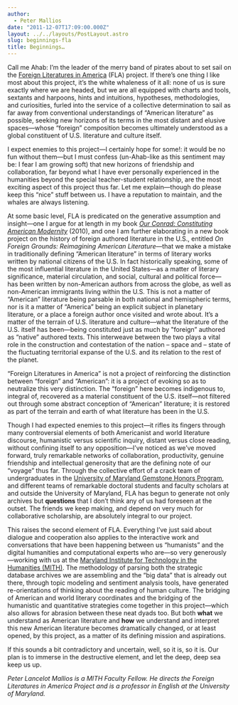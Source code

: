 ```yaml
---
author:
  - Peter Mallios
date: "2011-12-07T17:09:00.000Z"
layout: ../../layouts/PostLayout.astro
slug: beginnings-fla
title: Beginnings…
---
```


Call me Ahab: I’m the leader of the merry band of pirates about to set sail on the [Foreign Literatures in America](http://mith.umd.edu/research/fla/ "Foreign Literatures in America") (FLA) project. If there’s one thing I like most about this project, it’s the white whaleness of it all: none of us is sure exactly where we are headed, but we are all equipped with charts and tools, sextants and harpoons, hints and intuitions, hypotheses, methodologies, and curiosities, furled into the service of a collective determination to sail as far away from conventional understandings of “American literature” as possible, seeking new horizons of its terms in the most distant and elusive spaces—whose “foreign” composition becomes ultimately understood as a global constituent of U.S. literature and culture itself.

I expect enemies to this project—I certainly hope for some!: it would be no fun without them—but I must confess (un-Ahab-like as this sentiment may be: I fear I am growing soft) that new horizons of friendship and collaboration, far beyond what I have ever personally experienced in the humanities beyond the special teacher-student relationship, are the most exciting aspect of this project thus far. Let me explain—though do please keep this “nice” stuff between us. I have a reputation to maintain, and the whales are always listening.

At some basic level, FLA is predicated on the generative assumption and insight—one I argue for at length in my book [_Our Conrad: Constituting American Modernity_](http://www.sup.org/book.cgi?id=12129) (2010), and one I am further elaborating in a new book project on the history of foreign authored literature in the U.S., entitled _On Foreign Grounds: Reimagining American Literature_—that we make a mistake in traditionally defining “American literature” in terms of literary works written by national citizens of the U.S. In fact historically speaking, some of the most influential literature in the United States—as a matter of literary significance, material circulation, and social, cultural and political force—has been written by non-American authors from across the globe, as well as non-American immigrants living within the U.S. This is not a matter of “American” literature being parsable in both national and hemispheric terms, nor is it a matter of “America” being an explicit subject in planetary literature, or a place a foreign author once visited and wrote about. It’s a matter of the terrain of U.S. literature and culture—what the literature of the U.S. itself has been—being constituted just as much by "foreign” authored as “native” authored texts. This interweave between the two plays a vital role in the construction and contestation of the nation – space and – state of the fluctuating territorial expanse of the U.S. and its relation to the rest of the planet.

“Foreign Literatures in America” is not a project of reinforcing the distinction between “foreign” and “American”: it is a project of evoking so as to neutralize this very distinction. The “foreign” here becomes indigenous to, integral of, recovered as a material constituent of the U.S. itself—not filtered out through some abstract conception of “American” literature; it is restored as part of the terrain and earth of what literature has been in the U.S.

Though I had expected enemies to this project—it rifles its fingers through many controversial elements of both Americanist and world literature discourse, humanistic versus scientific inquiry, distant versus close reading, without confining itself to any opposition—I’ve noticed as we’ve moved forward, truly remarkable networks of collaboration, productivity, genuine friendship and intellectual generosity that are the defining note of our “voyage” thus far. Through the collective effort of a crack team of undergraduates in the [University of Maryland Gemstone Honors Program](http://www.gemstone.umd.edu/), and different teams of remarkable doctoral students and faculty scholars at and outside the University of Maryland, FLA has begun to generate not only archives but **questions** that I don’t think any of us had foreseen at the outset. The friends we keep making, and depend on very much for collaborative scholarship, are absolutely integral to our project.

This raises the second element of FLA. Everything I’ve just said about dialogue and cooperation also applies to the interactive work and conversations that have been happening between us “humanists” and the digital humanities and computational experts who are—so very generously—working with us at the [Maryland Institute for Technology in the Humanities (MITH)](http://mith.umd.edu/). The methodology of parsing both the strategic database archives we are assembling and the “big data” that is already out there, through topic modeling and sentiment analysis tools, have generated re-orientations of thinking about the reading of human culture. The bridging of American and world literary coordinates and the bridging of the humanistic and quantitative strategies come together in this project—which also allows for abrasion between these neat dyads too. But both **what** we understand as American literature and **how** we understand and interpret this new American literature becomes dramatically changed, or at least opened, by this project, as a matter of its defining mission and aspirations.

If this sounds a bit contradictory and uncertain, well, so it is, so it is. Our plan is to immerse in the destructive element, and let the deep, deep sea keep us up.

_Peter Lancelot Mallios is a MITH Faculty Fellow. He directs the Foreign Literatures in America Project and is a professor in English at the University of Maryland._
